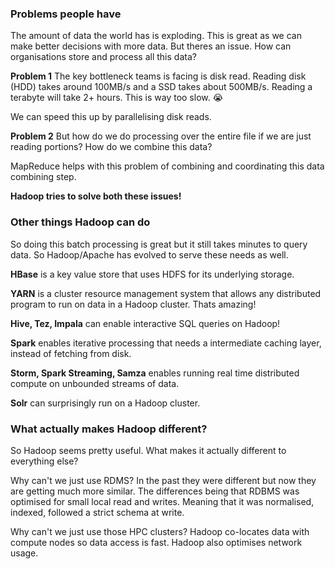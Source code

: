 ### Problems people have
The amount of data the world has is exploding. This is great as we can make better decisions with more data. But theres an issue. How can organisations store and process all this data?

**Problem 1**
The key bottleneck teams is facing is disk read. Reading disk (HDD) takes around 100MB/s and a SSD takes about 500MB/s. Reading a terabyte will take 2+ hours. This is way too slow. 😭

We can speed this up by parallelising disk reads.

**Problem 2**
But how do we do processing over the entire file if we are just reading portions? How do we combine this data?

MapReduce helps with this problem of combining and coordinating this data combining step.

**Hadoop tries to solve both these issues!**
### Other things Hadoop can do
So doing this batch processing is great but it still takes minutes to query data. So Hadoop/Apache has evolved to serve these needs as well.

**HBase** is a key value store that uses HDFS for its underlying storage.

**YARN** is a cluster resource management system that allows any distributed program to run on data in a Hadoop cluster. Thats amazing!

**Hive, Tez, Impala** can enable interactive SQL queries on Hadoop!

**Spark** enables iterative processing that needs a intermediate caching layer, instead of fetching from disk.

**Storm, Spark Streaming, Samza** enables running real time distributed compute on unbounded streams of data.

**Solr** can surprisingly run on a Hadoop cluster.

### What actually makes Hadoop different?
So Hadoop seems pretty useful. What makes it actually different to everything else?

Why can't we just use RDMS? In the past they were different but now they are getting much more similar. The differences being that RDBMS was optimised for small local read and writes. Meaning that it was normalised, indexed, followed a strict schema at write.

Why can't we just use those HPC clusters? Hadoop co-locates data with compute nodes so data access is fast. Hadoop also optimises network usage.
